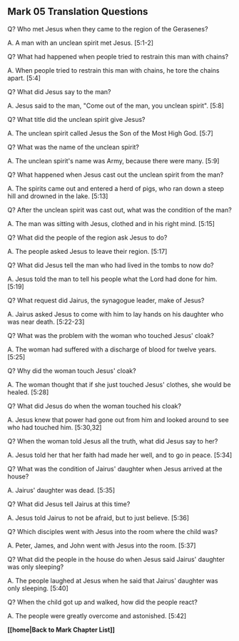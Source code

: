 ## Mark 05 Translation Questions ##

Q? Who met Jesus when they came to the region of the Gerasenes?

A. A man with an unclean spirit met Jesus. [5:1-2]

Q? What had happened when people tried to restrain this man with chains?

A. When people tried to restrain this man with chains, he tore the chains apart. [5:4]

Q? What did Jesus say to the man?

A. Jesus said to the man, "Come out of the man, you unclean spirit". [5:8]

Q? What title did the unclean spirit give Jesus?

A. The unclean spirit called Jesus the Son of the Most High God. [5:7]

Q? What was the name of the unclean spirit?

A. The unclean spirit's name was Army, because there were many. [5:9]

Q? What happened when Jesus cast out the unclean spirit from the man?

A. The spirits came out and entered a herd of pigs, who ran down a steep hill and drowned in the lake. [5:13]

Q? After the unclean spirit was cast out, what was the condition of the man?

A. The man was sitting with Jesus, clothed and in his right mind. [5:15]

Q? What did the people of the region ask Jesus to do?

A. The people asked Jesus to leave their region. [5:17]

Q? What did Jesus tell the man who had lived in the tombs to now do?

A. Jesus told the man to tell his people what the Lord had done for him. [5:19]

Q? What request did Jairus, the synagogue leader, make of Jesus?

A. Jairus asked Jesus to come with him to lay hands on his daughter who was near death. [5:22-23]

Q? What was the problem with the woman who touched Jesus' cloak?

A. The woman had suffered with a discharge of blood for twelve years. [5:25]

Q? Why did the woman touch Jesus' cloak?

A. The woman thought that if she just touched Jesus' clothes, she would be healed. [5:28]

Q? What did Jesus do when the woman touched his cloak?

A. Jesus knew that power had gone out from him and looked around to see who had touched him. [5:30,32]

Q? When the woman told Jesus all the truth, what did Jesus say to her?

A. Jesus told her that her faith had made her well, and to go in peace. [5:34]

Q? What was the condition of Jairus' daughter when Jesus arrived at the house?

A. Jairus' daughter was dead. [5:35]

Q? What did Jesus tell Jairus at this time?

A. Jesus told Jairus to not be afraid, but to just believe. [5:36]

Q? Which disciples went with Jesus into the room where the child was?

A. Peter, James, and John went with Jesus into the room. [5:37]

Q? What did the people in the house do when Jesus said Jairus' daughter was only sleeping?

A. The people laughed at Jesus when he said that Jairus' daughter was only sleeping. [5:40]

Q? When the child got up and walked, how did the people react?

A. The people were greatly overcome and astonished. [5:42]

__[[home|Back to Mark Chapter List]]__

